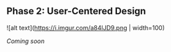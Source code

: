 ## Phase 2: User-Centered Design

![alt text](https://i.imgur.com/a84lJD9.png | width=100)


*Coming soon*
